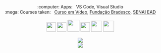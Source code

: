 <div align="center">
  :computer: Apps: &nbsp; VS Code, Visual Studio
  <br/>
  :mega: Courses taken: &nbsp; 
    <a href="https://www.cursoemvideo.com/">Curso em Vídeo</a>, 
    <a href="https://www.ev.org.br/">Fundação Bradesco</a>,
    <a href = "https://online.sp.senai.br/curso/95088/483/competencia-transversal-logica-de-programacao">SENAI EAD</a>
  <br/><br/>
  <code><img height="30" src="https://cdn.jsdelivr.net/gh/devicons/devicon/icons/csharp/csharp-original.svg" /></code>
  <code><img height="30" src="https://cdn.jsdelivr.net/gh/devicons/devicon/icons/dotnetcore/dotnetcore-original.svg" /></code>
  <code><img height="38" src="https://cdn.jsdelivr.net/gh/devicons/devicon/icons/java/java-original-wordmark.svg" / /></code>
  <code><img height="30" src="https://cdn.jsdelivr.net/gh/devicons/devicon/icons/javascript/javascript-original.svg" /></code>
  <code><img height="35" src="https://cdn.jsdelivr.net/gh/devicons/devicon/icons/html5/html5-plain-wordmark.svg" /></code>
  <code><img height="35" src="https://cdn.jsdelivr.net/gh/devicons/devicon/icons/css3/css3-plain-wordmark.svg" /></code>
  <br/><br/>
  <img src="http://github-readme-streak-stats.herokuapp.com?user=GustavoSousa4&theme=dark&date_format=j%2Fn%5B%2FY%5D&dates=CFEDFF&background=09070F"/><br/>
  <img src="https://profile-counter.glitch.me/GustavoSousa4/count.svg"/>
<!--   <p>started 03/05/22</p> -->
</div>
<link rel="stylesheet" href="https://cdn.jsdelivr.net/gh/devicons/devicon@v2.15.1/devicon.min.css">
